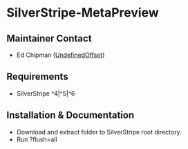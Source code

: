 # SilverStripe-MetaPreview

## Maintainer Contact

* Ed Chipman ([UndefinedOffset](https://github.com/UndefinedOffset))

## Requirements

 * SilverStripe ^4|^5|^6


## Installation & Documentation

 * Download and extract folder to SilverStripe root directory.
 * Run ?flush=all
